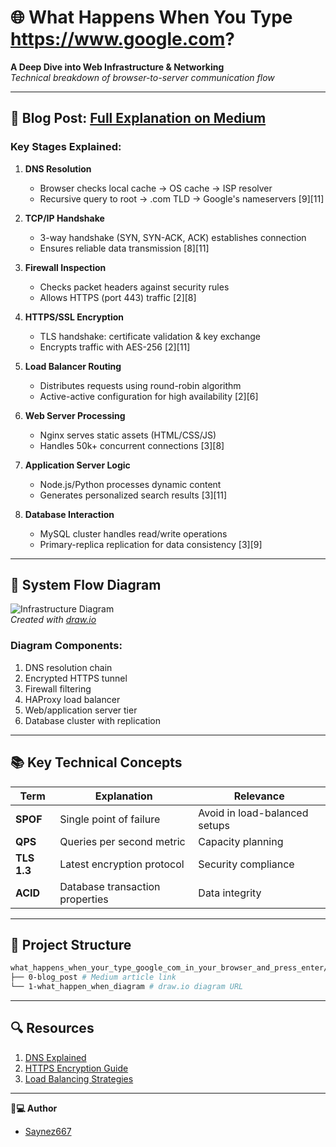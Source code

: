 # 🌐 What Happens When You Type https://www.google.com?

**A Deep Dive into Web Infrastructure & Networking**  
*Technical breakdown of browser-to-server communication flow*

---

## 📝 Blog Post: [Full Explanation on Medium](https://medium.com/@yourusername/web-infrastructure-deep-dive-123456)

### Key Stages Explained:

1. **DNS Resolution**  
   - Browser checks local cache → OS cache → ISP resolver  
   - Recursive query to root → .com TLD → Google's nameservers [9][11]

2. **TCP/IP Handshake**  
   - 3-way handshake (SYN, SYN-ACK, ACK) establishes connection  
   - Ensures reliable data transmission [8][11]

3. **Firewall Inspection**  
   - Checks packet headers against security rules  
   - Allows HTTPS (port 443) traffic [2][8]

4. **HTTPS/SSL Encryption**  
   - TLS handshake: certificate validation & key exchange  
   - Encrypts traffic with AES-256 [2][11]

5. **Load Balancer Routing**  
   - Distributes requests using round-robin algorithm  
   - Active-active configuration for high availability [2][6]

6. **Web Server Processing**  
   - Nginx serves static assets (HTML/CSS/JS)  
   - Handles 50k+ concurrent connections [3][8]

7. **Application Server Logic**  
   - Node.js/Python processes dynamic content  
   - Generates personalized search results [3][11]

8. **Database Interaction**  
   - MySQL cluster handles read/write operations  
   - Primary-replica replication for data consistency [3][9]

---

## 🔄 System Flow Diagram  
![Infrastructure Diagram](https://i.imgur.com/your-diagram-image.png)  
*Created with [draw.io](https://app.diagrams.net/)*

### Diagram Components:
1. DNS resolution chain
2. Encrypted HTTPS tunnel
3. Firewall filtering
4. HAProxy load balancer
5. Web/application server tier
6. Database cluster with replication

---

## 📚 Key Technical Concepts
| Term          | Explanation                          | Relevance |
|---------------|--------------------------------------|-----------|
| **SPOF**      | Single point of failure              | Avoid in load-balanced setups |
| **QPS**       | Queries per second metric            | Capacity planning |
| **TLS 1.3**   | Latest encryption protocol            | Security compliance |
| **ACID**      | Database transaction properties       | Data integrity |

---

## 📂 Project Structure
```sh
what_happens_when_your_type_google_com_in_your_browser_and_press_enter/
├── 0-blog_post # Medium article link
└── 1-what_happen_when_diagram # draw.io diagram URL
```
---

## 🔍 Resources
1. [DNS Explained](https://www.cloudflare.com/learning/dns/)
2. [HTTPS Encryption Guide](https://https.cio.gov/)
3. [Load Balancing Strategies](https://www.nginx.com/resources/glossary/load-balancing/)

---

**👨💻 Author**  

- [Saynez667](https://github.com/Saynez667)